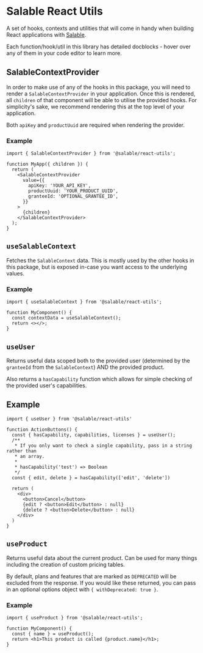 # Salable React Utils

A set of hooks, contexts and utilities that will come in handy when building
React applications with [Salable](https://salable.app/).

Each function/hook/util in this library has detailed docblocks - hover over any
of them in your code editor to learn more.

## SalableContextProvider

In order to make use of any of the hooks in this package, you will need to
render a `SalableContextProvider` in your application. Once this is rendered,
all `children` of that component will be able to utilise the provided hooks. For
simplicity's sake, we recommend rendering this at the top level of your
application.

Both `apiKey` and `productUuid` are required when rendering the provider.

### Example

```tsx
import { SalableContextProvider } from '@salable/react-utils';

function MyApp({ children }) {
  return (
    <SalableContextProvider
      value={{
        apiKey: 'YOUR_API_KEY',
        productUuid: 'YOUR_PRODUCT_UUID',
        granteeId: 'OPTIONAL_GRANTEE_ID',
      }}
    >
      {children}
    </SalableContextProvider>
  );
}
```

## `useSalableContext`

Fetches the `SalableContext` data. This is mostly used by the other hooks in
this package, but is exposed in-case you want access to the underlying values.

### Example

```tsx
import { useSalableContext } from '@salable/react-utils';

function MyComponent() {
  const contextData = useSalableContext();
  return <></>;
}
```

## `useUser`

Returns useful data scoped both to the provided user (determined by the
`granteeId` from the `SalableContext`) AND the provided product.

Also returns a `hasCapability` function which allows for simple checking of the
provided user's capabilities.

## Example

```tsx
import { useUser } from '@salable/react-utils'

function ActionButtons() {
  const { hasCapability, capabilities, licenses } = useUser();
  /**
   * If you only want to check a single capability, pass in a string rather than
   * an array.
   *
   * hasCapability('test') => Boolean
   */
  const { edit, delete } = hasCapability(['edit', 'delete'])

  return (
    <div>
      <button>Cancel</button>
      {edit ? <button>Edit</button> : null}
      {delete ? <button>Delete</button> : null}
    </div>
  )
}
```

## `useProduct`

Returns useful data about the current product. Can be used for many things
including the creation of custom pricing tables.

By default, plans and features that are marked as `DEPRECATED` will be excluded
from the response. If you would like these returned, you can pass in an optional
options object with `{ withDeprecated: true }`.

### Example

```tsx
import { useProduct } from '@salable/react-utils';

function MyComponent() {
  const { name } = useProduct();
  return <h1>This product is called {product.name}</h1>;
}
```
